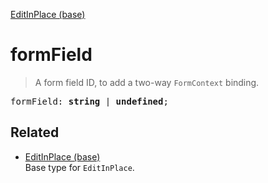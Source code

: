 [EditInPlace (base)](EditInPlace_base.md)

# formField

> A form field ID, to add a two-way `FormContext` binding.

<pre class="docgen_signature">formField: <b>string</b> | <b>undefined</b>;</pre>

## Related

- [<!--{ref:type}-->EditInPlace (base)](EditInPlace_base.md) \
    Base type for `EditInPlace`.
